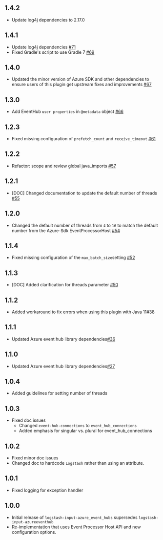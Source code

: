 ## 1.4.2
 - Update log4j dependencies to 2.17.0

## 1.4.1
 - Update log4j dependencies [#71](https://github.com/logstash-plugins/logstash-input-azure_event_hubs/pull/71)
 - Fixed Gradle's script to use Gradle 7 [#69](https://github.com/logstash-plugins/logstash-input-azure_event_hubs/pull/69)

## 1.4.0
 - Updated the minor version of Azure SDK and other dependencies to ensure users of this plugin get upstream fixes and improvements [#67](https://github.com/logstash-plugins/logstash-input-azure_event_hubs/pull/67)

## 1.3.0
 - Add EventHub `user properties` in `@metadata` object [#66](https://github.com/logstash-plugins/logstash-input-azure_event_hubs/pull/66)

## 1.2.3
 - Fixed missing configuration of `prefetch_count` and `receive_timeout` [#61](https://github.com/logstash-plugins/logstash-input-azure_event_hubs/pull/61)

## 1.2.2
 - Refactor: scope and review global java_imports [#57](https://github.com/logstash-plugins/logstash-input-azure_event_hubs/pull/57)

## 1.2.1
 - [DOC] Changed documentation to update the default number of threads [#55](https://github.com/logstash-plugins/logstash-input-azure_event_hubs/pull/55)

## 1.2.0
 - Changed the default number of threads from `4` to `16` to match the default number from the Azure-Sdk EventProcessorHost [#54](https://github.com/logstash-plugins/logstash-input-azure_event_hubs/pull/54)

## 1.1.4
 - Fixed missing configuration of the `max_batch_size`setting [#52](https://github.com/logstash-plugins/logstash-input-azure_event_hubs/pull/52)

## 1.1.3
 - [DOC] Added clarification for threads parameter [#50](https://github.com/logstash-plugins/logstash-input-azure_event_hubs/pull/50)

## 1.1.2
 - Added workaround to fix errors when using this plugin with Java 11[#38](https://github.com/logstash-plugins/logstash-input-azure_event_hubs/pull/38)

## 1.1.1
 - Updated Azure event hub library dependencies[#36](https://github.com/logstash-plugins/logstash-input-azure_event_hubs/pull/36)

## 1.1.0
 - Updated Azure event hub library dependencies[#27](https://github.com/logstash-plugins/logstash-input-azure_event_hubs/pull/27)

## 1.0.4
 - Added guidelines for setting number of threads

## 1.0.3
 - Fixed doc issues
   - Changed `event-hub-connections` to `event_hub_connections`
   - Added emphasis for singular vs. plural for event_hub_connections

## 1.0.2
 - Fixed minor doc issues
 - Changed doc to hardcode `Logstash` rather than using an attribute.

## 1.0.1
 - Fixed logging for exception handler

## 1.0.0
 - Initial release of `logstash-input-azure_event_hubs` supersedes `logstash-input-azureeventhub`
 - Re-implementation that uses Event Processor Host API and new configuration options.
